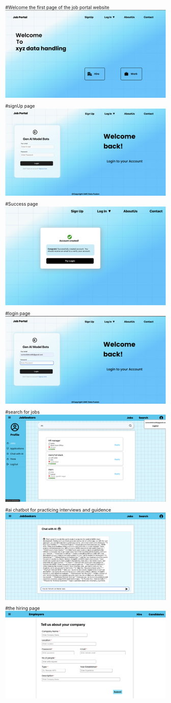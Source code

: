 #Welcome the first page of the job portal website
![image url](https://github.com/f0ul23/Job-Portal/blob/871179844e605461e5b8a06e2a8e93fd7b494614/host.png)

#signUp page
![image alt](https://github.com/f0ul23/Job-Portal/blob/20dba36fa23cd7ebce4d9cff8d363d33157d232e/signup2.png)

#Success page
![image alt](https://github.com/f0ul23/Job-Portal/blob/ee4894c4646b564d2b00c964cf4ee3dda1c9e0be/success2.png)

#login page
![image alt](https://github.com/f0ul23/Job-Portal/blob/0aa8af0fd1e3737ace07349374d94ad9606d265a/login2.png)

#search for jobs
![image alt](https://github.com/f0ul23/Job-Portal/blob/0b8aa4538a55f06476bf9e41fbc6884221ae4f96/search.png)

#ai chatbot for practicing interviews and guidence
![image alt](https://github.com/f0ul23/Job-Portal/blob/6f2eb8f486303a4a697e743d511bc6e4ba1a4525/terms.png)

#the hiring page
![image alt](https://github.com/f0ul23/Job-Portal/blob/82e44df1fbee11285fc4444e21615d93ba8e1f9b/employers.png)

